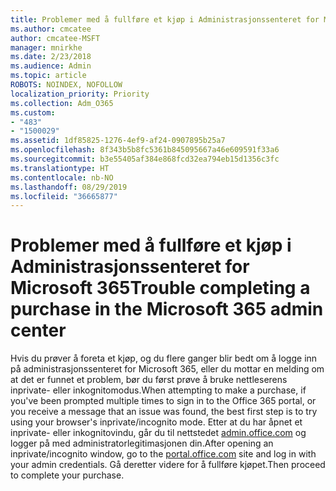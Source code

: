 ```yaml
---
title: Problemer med å fullføre et kjøp i Administrasjonssenteret for Microsoft 365
ms.author: cmcatee
author: cmcatee-MSFT
manager: mnirkhe
ms.date: 2/23/2018
ms.audience: Admin
ms.topic: article
ROBOTS: NOINDEX, NOFOLLOW
localization_priority: Priority
ms.collection: Adm_O365
ms.custom:
- "483"
- "1500029"
ms.assetid: 1df85825-1276-4ef9-af24-0907895b25a7
ms.openlocfilehash: 8f343b5b8fc5361b845095667a46e609591f33a6
ms.sourcegitcommit: b3e55405af384e868fcd32ea794eb15d1356c3fc
ms.translationtype: HT
ms.contentlocale: nb-NO
ms.lasthandoff: 08/29/2019
ms.locfileid: "36665877"
---
```

# <a name="trouble-completing-a-purchase-in-the-microsoft-365-admin-center"></a><span data-ttu-id="87fa1-102">Problemer med å fullføre et kjøp i Administrasjonssenteret for Microsoft 365</span><span class="sxs-lookup"><span data-stu-id="87fa1-102">Trouble completing a purchase in the Microsoft 365 admin center</span></span>

<span data-ttu-id="87fa1-103">Hvis du prøver å foreta et kjøp, og du flere ganger blir bedt om å logge inn på administrasjonssenteret for Microsoft 365, eller du mottar en melding om at det er funnet et problem, bør du først prøve å bruke nettleserens inprivate- eller inkognitomodus.</span><span class="sxs-lookup"><span data-stu-id="87fa1-103">When attempting to make a purchase, if you've been prompted multiple times to sign in to the Office 365 portal, or you receive a message that an issue was found, the best first step is to try using your browser's inprivate/incognito mode.</span></span> <span data-ttu-id="87fa1-104">Etter at du har åpnet et inprivate- eller inkognitovindu, går du til nettstedet [admin.office.com](https://admin.microsoft.com) og logger på med administratorlegitimasjonen din.</span><span class="sxs-lookup"><span data-stu-id="87fa1-104">After opening an inprivate/incognito window, go to the [portal.office.com](https://admin.microsoft.com) site and log in with your admin credentials.</span></span> <span data-ttu-id="87fa1-105">Gå deretter videre for å fullføre kjøpet.</span><span class="sxs-lookup"><span data-stu-id="87fa1-105">Then proceed to complete your purchase.</span></span>